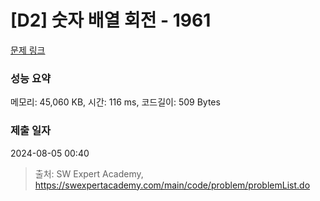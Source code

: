 # [D2] 숫자 배열 회전 - 1961 

[문제 링크](https://swexpertacademy.com/main/code/problem/problemDetail.do?contestProbId=AV5Pq-OKAVYDFAUq) 

### 성능 요약

메모리: 45,060 KB, 시간: 116 ms, 코드길이: 509 Bytes

### 제출 일자

2024-08-05 00:40



> 출처: SW Expert Academy, https://swexpertacademy.com/main/code/problem/problemList.do